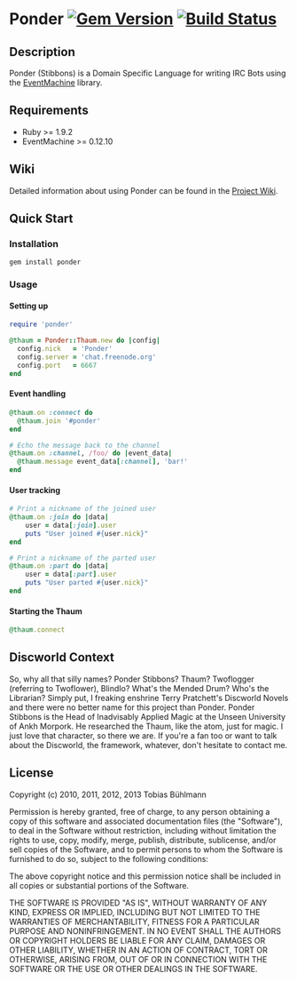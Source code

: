 # Ponder [![Gem Version](https://badge.fury.io/rb/ponder.png)](http://badge.fury.io/rb/ponder) [![Build Status](https://travis-ci.org/tbuehlmann/ponder.png)](https://travis-ci.org/tbuehlmann/ponder)

## Description

Ponder (Stibbons) is a Domain Specific Language for writing IRC Bots using the [EventMachine](https://github.com/eventmachine/eventmachine "EventMachine") library.

## Requirements
* Ruby >= 1.9.2
* EventMachine >= 0.12.10

## Wiki
Detailed information about using Ponder can be found in the [Project Wiki](https://github.com/tbuehlmann/ponder/wiki).

## Quick Start

### Installation
    gem install ponder

### Usage

#### Setting up
```ruby
require 'ponder'

@thaum = Ponder::Thaum.new do |config|
  config.nick   = 'Ponder'
  config.server = 'chat.freenode.org'
  config.port   = 6667
end
```
#### Event handling
```ruby
@thaum.on :connect do
  @thaum.join '#ponder'
end

# Echo the message back to the channel
@thaum.on :channel, /foo/ do |event_data|
  @thaum.message event_data[:channel], 'bar!'
end
```
#### User tracking
```ruby
# Print a nickname of the joined user
@thaum.on :join do |data|
	user = data[:join].user
	puts "User joined #{user.nick}"
end

# Print a nickname of the parted user
@thaum.on :part do |data|
	user = data[:part].user
	puts "User parted #{user.nick}"
end
```
#### Starting the Thaum
```ruby
@thaum.connect
```

## Discworld Context
So, why all that silly names? Ponder Stibbons? Thaum? Twoflogger (referring to Twoflower), BlindIo? What's the Mended Drum? Who's the Librarian? Simply put, I freaking enshrine Terry Pratchett's Discworld Novels and there were no better name for this project than Ponder. Ponder Stibbons is the Head of Inadvisably Applied Magic at the Unseen University of Ankh Morpork. He researched the Thaum, like the atom, just for magic. I just love that character, so there we are. If you're a fan too or want to talk about the Discworld, the framework, whatever, don't hesitate to contact me.

## License

Copyright (c) 2010, 2011, 2012, 2013 Tobias Bühlmann

Permission is hereby granted, free of charge, to any person obtaining a copy of this software and associated documentation files (the "Software"), to deal in the Software without restriction, including without limitation the rights to use, copy, modify, merge, publish, distribute, sublicense, and/or sell copies of the Software, and to permit persons to whom the Software is furnished to do so, subject to the following conditions:

The above copyright notice and this permission notice shall be included in all copies or substantial portions of the Software.

THE SOFTWARE IS PROVIDED "AS IS", WITHOUT WARRANTY OF ANY KIND, EXPRESS OR IMPLIED, INCLUDING BUT NOT LIMITED TO THE WARRANTIES OF MERCHANTABILITY, FITNESS FOR A PARTICULAR PURPOSE AND NONINFRINGEMENT. IN NO EVENT SHALL THE AUTHORS OR COPYRIGHT HOLDERS BE LIABLE FOR ANY CLAIM, DAMAGES OR OTHER LIABILITY, WHETHER IN AN ACTION OF CONTRACT, TORT OR OTHERWISE, ARISING FROM, OUT OF OR IN CONNECTION WITH THE SOFTWARE OR THE USE OR OTHER DEALINGS IN THE SOFTWARE.
